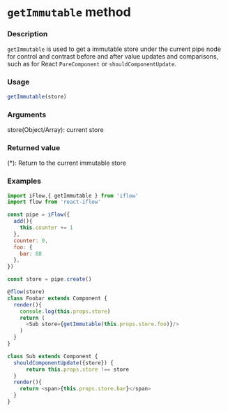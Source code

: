 # `getImmutable` method

### Description
`getImmutable` is used to get a immutable store under the current pipe node for control and contrast before and after value updates and comparisons, such as for React `PureComponent` or `shouldComponentUpdate`.
 
### Usage
```javascript
getImmutable(store)
```

### Arguments
store(Object/Array): current store

### Returned value
(*): Return to the current immutable store

### Examples
```javascript
import iFlow,{ getImmutable } from 'iflow'
import flow from 'react-iflow'

const pipe = iFlow({
  add(){
    this.counter += 1
  },
  counter: 0,
  foo: {
    bar: 88
  },
})

const store = pipe.create()

@flow(store)
class Foobar extends Component {
  render(){
    console.log(this.props.store)
    return (
      <Sub store={getImmutable(this.props.store.foo)}/>
    )
  }
}

class Sub extends Component {
  shouldComponentUpdate({store}) {
      return this.props.store !== store
  }
  render(){
    return <span>{this.props.store.bar}</span>
  }
}
```
